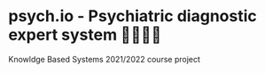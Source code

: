 # psych.io - Psychiatric diagnostic expert system 🧠👩‍⚕️🏥
 Knowldge Based Systems 2021/2022 course project 

